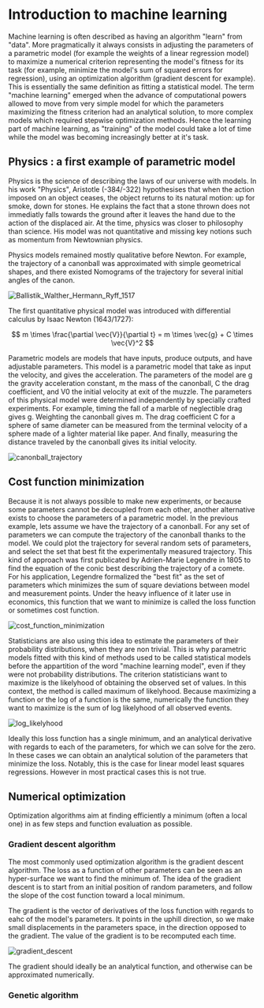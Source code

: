 # Introduction to machine learning

Machine learning is often described as having an algorithm "learn" from "data".
More pragmatically it always consists in adjusting the parameters of a parametric model (for example the weights of a linear regression model) to maximize a numerical criterion representing the model's fitness for its task (for example, minimize the model's sum of squared errors for regression), using an optimization algorithm (gradient descent for example).
This is essentially the same definition as fitting a statistical model. The term "machine learning" emerged when the advance of computational powers allowed to move from very simple model for which the parameters maximizing the fitness criterion had an analytical solution, to more complex models which required stepwise optimization methods. Hence the learning part of machine learning, as "training" of the model could take a lot of time while the model was becoming increasingly better at it's task.

## Physics : a first example of parametric model

Physics is the science of describing the laws of our universe with models. In his work "Physics", Aristotle (-384/-322) hypothesises that when the action imposed on an object ceases, the object returns to its natural motion: up for smoke, down for stones. He explains the fact that a stone thrown does not immediatly falls towards the ground after it leaves the hand due to the action of the displaced air. At the time, physics was closer to philosophy than science. His model was not quantitative and missing key notions such as momentum from Newtownian physics.

Physics models remained mostly qualitative before Newton. For example, the trajectory of a canonball was approximated with simple geometrical shapes, and there existed Nomograms of the trajectory for several initial angles of the canon.

![Ballistik_Walther_Hermann_Ryff_1517](images/Ballistik_Walther_Hermann_Ryff_1517.png)

The first quantitative physical model was introduced with differential calculus by Isaac Newton (1643/1727):

$$
m \times \frac{\partial \vec{V}}{\partial t} = m \times \vec{g} + C \times \vec{V}^2
$$

Parametric models are models that have inputs, produce outputs, and have adjustable parameters. This model is a parametric model that take as input the velocity, and gives the acceleration.
The parameters of the model are g the gravity acceleration constant, m the mass of the canonball, C the drag coefficient, and V0 the initial velocity at exit of the muzzle. The parameters of this physical model were determined independently by specially crafted experiments. For example, timing the fall of a marble of neglectible drag gives g. Weighting the canonball gives m. The drag coefficient C for a sphere of same diameter can be measured from the terminal velocity of a sphere made of a lighter material like paper. And finally, measuring the distance traveled by the canonball gives its initial velocity.


![canonball_trajectory](images/trajectory/trajectory.gif)


## Cost function minimization


Because it is not always possible to make new experiments, or because some parameters cannot be decoupled from each other, another alternative exists to choose the parameters of a parametric model.
In the previous example, lets assume we have the trajectory of a canonball.
For any set of parameters we can compute the trajectory of the canonball thanks to the model. We could plot the trajectory for several random sets of parameters, and select the set that best fit the experimentally measured trajectory.
This kind of approach was first publicated by Adrien-Marie Legendre in 1805 to find the equation of the conic best describing the trajectory of a comete. For his application, Legendre formalized the "best fit" as the set of parameters which minimizes the sum of square deviations between model and measurement points.
Under the heavy influence of it later use in economics, this function that we want to minimize is called the loss function or sometimes cost function.


![cost_function_minimization](images/cost_function_minimization.png)


Statisticians are also using this idea to estimate the parameters of their probability distributions, when they are non trivial. This is why parametric models fitted with this kind of methods used to be called statistical models before the appartition of the word "machine learning model", even if they were not probability distributions. The criterion statisticians want to maximize is the likelyhood of obtaining the observed set of values. In this context, the method is called maximum of likelyhood. Because maximizing a function or the log of a function is the same, numerically the function they want to maximize is the sum of log likelyhood of all observed events.


![log_likelyhood](images/log_likelyhood/log_likelyhood.png)


Ideally this loss function has a single minimum, and an analytical derivative with regards to each of the parameters, for which we can solve for the zero. In these cases we can obtain an analytical solution of the parameters that minimize the loss. Notably, this is the case for linear model least squares regressions. However in most practical cases this is not true.

## Numerical optimization

Optimization algorithms aim at finding efficiently a minimum (often a local one) in as few steps and function evaluation as possible.

### Gradient descent algorithm

The most commonly used optimization algorithm is the gradient descent algorithm. The loss as a function of other parameters can be seen as an hyper-surface we want to find the minimum of. The idea of the gradient descent is to start from an initial position of random parameters, and follow the slope of the cost function toward a local minimum.

The gradient is the vector of derivatives of the loss function with regards to eahc of the model's parameters. It points in the uphill direction, so we make small displacements in the parameters space, in the direction opposed to the gradient. The value of the gradient is to be recomputed each time.

![gradient_descent](images/gif_gradient_descent/gradient_descent.gif)

The gradient should ideally be an analytical function, and otherwise can be approximated numerically.

### Genetic algorithm

